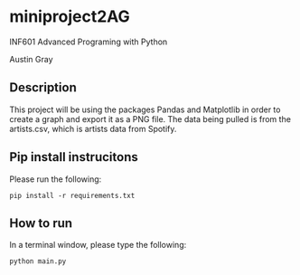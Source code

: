 # miniproject2AG

INF601 Advanced Programing with Python

Austin Gray

## Description
This project will be using the packages Pandas and Matplotlib in order to create a graph and export it as a PNG file. The data being pulled is from the artists.csv, which is artists data from Spotify.

## Pip install instrucitons
Please run the following:
```
pip install -r requirements.txt
```

## How to run
In a terminal window, please type the following:
```
python main.py